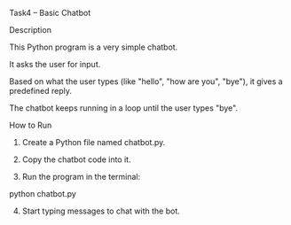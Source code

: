 Task4 – Basic Chatbot

Description

This Python program is a very simple chatbot.

It asks the user for input.

Based on what the user types (like "hello", "how are you", "bye"), it gives a predefined reply.

The chatbot keeps running in a loop until the user types "bye".


How to Run

1. Create a Python file named chatbot.py.


2. Copy the chatbot code into it.


3. Run the program in the terminal:

python chatbot.py


4. Start typing messages to chat with the bot.